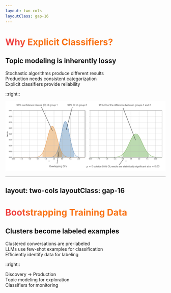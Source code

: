 ```yaml
---
layout: two-cols
layoutClass: gap-16
---
```


# Why Explicit Classifiers?

<v-click>

## Topic modeling is inherently lossy

<div class="space-y-6 mt-6">
  <div class="flex items-center space-x-4">
    <div class="w-4 h-4 bg-red-400 rounded-full flex-shrink-0"></div>
    <span class="text-lg">Stochastic algorithms produce different results</span>
  </div>
  <div class="flex items-center space-x-4">
    <div class="w-4 h-4 bg-orange-400 rounded-full flex-shrink-0"></div>
    <span class="text-lg">Production needs consistent categorization</span>
  </div>
  <div class="flex items-center space-x-4">
    <div class="w-4 h-4 bg-yellow-400 rounded-full flex-shrink-0"></div>
    <span class="text-lg">Explicit classifiers provide reliability</span>
  </div>
</div>

</v-click>

::right::

<v-click>

<div class="flex items-center justify-center h-full">
  <img src="/ci-overlap.png" alt="Classifier overlap visualization" class="max-w-full max-h-80 rounded-lg shadow-lg" />
</div>

</v-click>

<style>
h1 {
  background: linear-gradient(45deg, #ef4444 10%, #f97316 20%);
  background-size: 100%;
  -webkit-background-clip: text;
  -moz-background-clip: text;
  -webkit-text-fill-color: transparent;
  -moz-text-fill-color: transparent;
}
</style>

---
layout: two-cols
layoutClass: gap-16
---

# Bootstrapping Training Data

<v-click>

## Clusters become labeled examples

<div class="space-y-6 mt-6">
  <div class="flex items-center space-x-4">
    <div class="w-4 h-4 bg-red-400 rounded-full flex-shrink-0"></div>
    <span class="text-lg">Clustered conversations are pre-labeled</span>
  </div>
  <div class="flex items-center space-x-4">
    <div class="w-4 h-4 bg-orange-400 rounded-full flex-shrink-0"></div>
    <span class="text-lg">LLMs use few-shot examples for classification</span>
  </div>
  <div class="flex items-center space-x-4">
    <div class="w-4 h-4 bg-yellow-400 rounded-full flex-shrink-0"></div>
    <span class="text-lg">Efficiently identify data for labeling</span>
  </div>
</div>

</v-click>

::right::

<v-click>

<div class="flex items-center justify-center h-full">
  <div class="text-center">
    <div class="text-2xl font-bold text-gray-700 mb-4">Discovery → Production</div>
    <div class="text-gray-500 mb-6">Topic modeling for exploration<br/>Classifiers for monitoring</div>
  </div>
</div>

</v-click>

<style>
h1 {
  background: linear-gradient(45deg, #ef4444 10%, #f97316 20%);
  background-size: 100%;
  -webkit-background-clip: text;
  -moz-background-clip: text;
  -webkit-text-fill-color: transparent;
  -moz-text-fill-color: transparent;
}
</style>
